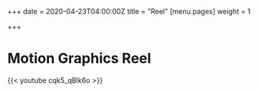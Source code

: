 +++
date = 2020-04-23T04:00:00Z
title = "Reel"
[menu.pages]
weight = 1

+++
# Motion Graphics Reel

{{< youtube cqk5_qBlk6o >}}